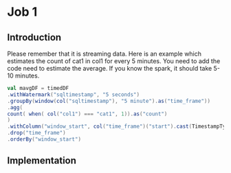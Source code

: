 # Job 1

## Introduction

Please remember that it is streaming data. Here is an example which estimates the count of cat1 in col1 for every 5 minutes. You need to add the code need to estimate the average. If you know the spark, it should take 5-10 minutes.

```scala
val mavgDF = timedDF
.withWatermark("sqltimestamp", "5 seconds")
.groupBy(window(col("sqltimestamp"), "5 minute").as("time_frame"))
.agg(
count( when( col("col1") === "cat1", 1)).as("count")
)
.withColumn("window_start", col("time_frame")("start").cast(TimestampType))
.drop("time_frame")
.orderBy("window_start")
```

## Implementation

